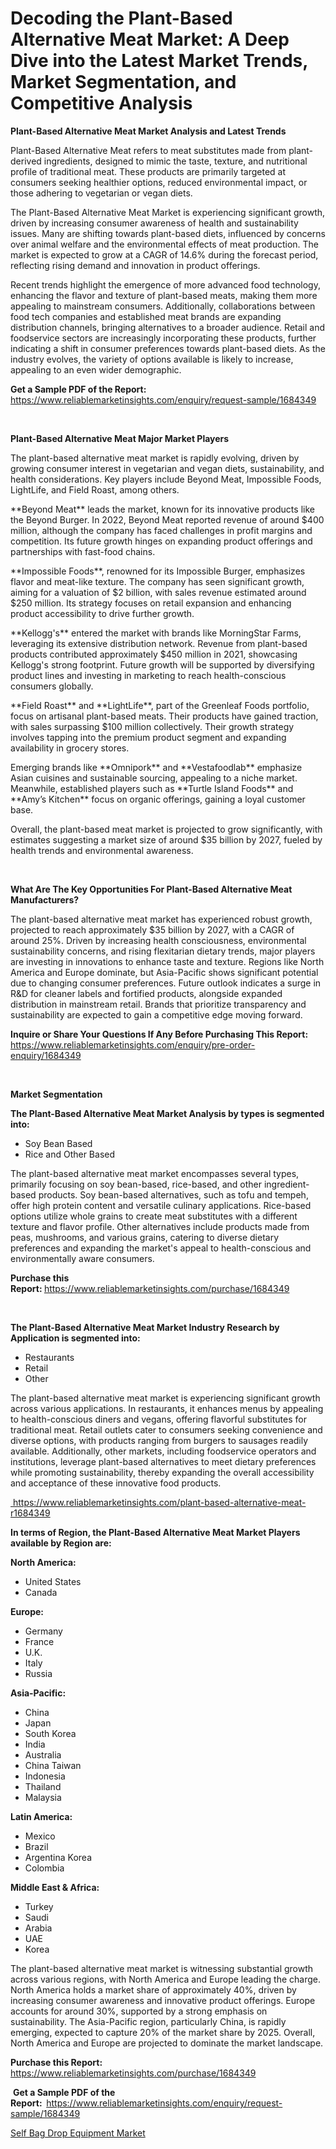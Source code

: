 <p><h1>Decoding the Plant-Based Alternative Meat Market: A Deep Dive into the Latest Market Trends, Market Segmentation, and Competitive Analysis</h1></p><p><strong>Plant-Based Alternative Meat Market Analysis and Latest Trends</strong></p>
<p><p>Plant-Based Alternative Meat refers to meat substitutes made from plant-derived ingredients, designed to mimic the taste, texture, and nutritional profile of traditional meat. These products are primarily targeted at consumers seeking healthier options, reduced environmental impact, or those adhering to vegetarian or vegan diets. </p><p>The Plant-Based Alternative Meat Market is experiencing significant growth, driven by increasing consumer awareness of health and sustainability issues. Many are shifting towards plant-based diets, influenced by concerns over animal welfare and the environmental effects of meat production. The market is expected to grow at a CAGR of 14.6% during the forecast period, reflecting rising demand and innovation in product offerings. </p><p>Recent trends highlight the emergence of more advanced food technology, enhancing the flavor and texture of plant-based meats, making them more appealing to mainstream consumers. Additionally, collaborations between food tech companies and established meat brands are expanding distribution channels, bringing alternatives to a broader audience. Retail and foodservice sectors are increasingly incorporating these products, further indicating a shift in consumer preferences towards plant-based diets. As the industry evolves, the variety of options available is likely to increase, appealing to an even wider demographic.</p></p>
<p><strong>Get a Sample PDF of the Report:&nbsp;</strong> <a href="https://www.reliablemarketinsights.com/enquiry/request-sample/1684349?utm_campaign=3040&utm_medium=2&utm_source=Github&utm_content=ia&utm_term=26032025&utm_id=plant-based-alternative-meat">https://www.reliablemarketinsights.com/enquiry/request-sample/1684349</a></p>
<p>&nbsp;</p>
<p><strong>Plant-Based Alternative Meat Major Market Players</strong></p>
<p><p>The plant-based alternative meat market is rapidly evolving, driven by growing consumer interest in vegetarian and vegan diets, sustainability, and health considerations. Key players include Beyond Meat, Impossible Foods, LightLife, and Field Roast, among others.</p><p>**Beyond Meat** leads the market, known for its innovative products like the Beyond Burger. In 2022, Beyond Meat reported revenue of around $400 million, although the company has faced challenges in profit margins and competition. Its future growth hinges on expanding product offerings and partnerships with fast-food chains.</p><p>**Impossible Foods**, renowned for its Impossible Burger, emphasizes flavor and meat-like texture. The company has seen significant growth, aiming for a valuation of $2 billion, with sales revenue estimated around $250 million. Its strategy focuses on retail expansion and enhancing product accessibility to drive further growth.</p><p>**Kellogg's** entered the market with brands like MorningStar Farms, leveraging its extensive distribution network. Revenue from plant-based products contributed approximately $450 million in 2021, showcasing Kellogg's strong footprint. Future growth will be supported by diversifying product lines and investing in marketing to reach health-conscious consumers globally.</p><p>**Field Roast** and **LightLife**, part of the Greenleaf Foods portfolio, focus on artisanal plant-based meats. Their products have gained traction, with sales surpassing $100 million collectively. Their growth strategy involves tapping into the premium product segment and expanding availability in grocery stores.</p><p>Emerging brands like **Omnipork** and **Vestafoodlab** emphasize Asian cuisines and sustainable sourcing, appealing to a niche market. Meanwhile, established players such as **Turtle Island Foods** and **Amy’s Kitchen** focus on organic offerings, gaining a loyal customer base.</p><p>Overall, the plant-based meat market is projected to grow significantly, with estimates suggesting a market size of around $35 billion by 2027, fueled by health trends and environmental awareness.</p></p>
<p>&nbsp;</p>
<p><strong>What Are The Key Opportunities For Plant-Based Alternative Meat Manufacturers?</strong></p>
<p><p>The plant-based alternative meat market has experienced robust growth, projected to reach approximately $35 billion by 2027, with a CAGR of around 25%. Driven by increasing health consciousness, environmental sustainability concerns, and rising flexitarian dietary trends, major players are investing in innovations to enhance taste and texture. Regions like North America and Europe dominate, but Asia-Pacific shows significant potential due to changing consumer preferences. Future outlook indicates a surge in R&D for cleaner labels and fortified products, alongside expanded distribution in mainstream retail. Brands that prioritize transparency and sustainability are expected to gain a competitive edge moving forward.</p></p>
<p><strong>Inquire or Share Your Questions If Any Before Purchasing This Report:</strong> <a href="https://www.reliablemarketinsights.com/enquiry/pre-order-enquiry/1684349?utm_campaign=3040&utm_medium=2&utm_source=Github&utm_content=ia&utm_term=26032025&utm_id=plant-based-alternative-meat">https://www.reliablemarketinsights.com/enquiry/pre-order-enquiry/1684349</a></p>
<p>&nbsp;</p>
<p><strong>Market Segmentation</strong></p>
<p><strong>The Plant-Based Alternative Meat Market Analysis by types is segmented into:</strong></p>
<p><ul><li>Soy Bean Based</li><li>Rice and Other Based</li></ul></p>
<p><p>The plant-based alternative meat market encompasses several types, primarily focusing on soy bean-based, rice-based, and other ingredient-based products. Soy bean-based alternatives, such as tofu and tempeh, offer high protein content and versatile culinary applications. Rice-based options utilize whole grains to create meat substitutes with a different texture and flavor profile. Other alternatives include products made from peas, mushrooms, and various grains, catering to diverse dietary preferences and expanding the market's appeal to health-conscious and environmentally aware consumers.</p></p>
<p><strong>Purchase this Report:&nbsp;</strong><a href="https://www.reliablemarketinsights.com/purchase/1684349?utm_campaign=3040&utm_medium=2&utm_source=Github&utm_content=ia&utm_term=26032025&utm_id=plant-based-alternative-meat">https://www.reliablemarketinsights.com/purchase/1684349</a></p>
<p>&nbsp;</p>
<p><strong>The Plant-Based Alternative Meat Market Industry Research by Application is segmented into:</strong></p>
<p><ul><li>Restaurants</li><li>Retail</li><li>Other</li></ul></p>
<p><p>The plant-based alternative meat market is experiencing significant growth across various applications. In restaurants, it enhances menus by appealing to health-conscious diners and vegans, offering flavorful substitutes for traditional meat. Retail outlets cater to consumers seeking convenience and diverse options, with products ranging from burgers to sausages readily available. Additionally, other markets, including foodservice operators and institutions, leverage plant-based alternatives to meet dietary preferences while promoting sustainability, thereby expanding the overall accessibility and acceptance of these innovative food products.</p></p>
<p><a href="https://www.reliablemarketinsights.com/plant-based-alternative-meat-r1684349?utm_campaign=3040&utm_medium=2&utm_source=Github&utm_content=ia&utm_term=26032025&utm_id=plant-based-alternative-meat">&nbsp;https://www.reliablemarketinsights.com/plant-based-alternative-meat-r1684349</a></p>
<p><strong>In terms of Region, the Plant-Based Alternative Meat Market Players available by Region are:</strong></p>
<p>
    <p> <strong> North America: </strong>
        <ul>
            <li>United States</li>
            <li>Canada</li>
        </ul>
        </p> 
    <p> <strong> Europe: </strong>
        <ul>
            <li>Germany</li>
            <li>France</li>
            <li>U.K.</li>
            <li>Italy</li>
            <li>Russia</li>
        </ul>
        </p> 
    <p> <strong> Asia-Pacific: </strong>
        <ul>
            <li>China</li>
            <li>Japan</li>
            <li>South Korea</li>
            <li>India</li>
            <li>Australia</li>
            <li>China Taiwan</li>
            <li>Indonesia</li>
            <li>Thailand</li>
            <li>Malaysia</li>
        </ul>
        </p> 
    <p> <strong> Latin America: </strong>
        <ul>
            <li>Mexico</li>
            <li>Brazil</li>
            <li>Argentina Korea</li>
            <li>Colombia</li>
        </ul>
        </p> 
    <p> <strong> Middle East & Africa: </strong>
        <ul>
            <li>Turkey</li>
            <li>Saudi</li>
            <li>Arabia</li>
            <li>UAE</li>
            <li>Korea</li>
        </ul>
    </p>
    </p>
<p><p>The plant-based alternative meat market is witnessing substantial growth across various regions, with North America and Europe leading the charge. North America holds a market share of approximately 40%, driven by increasing consumer awareness and innovative product offerings. Europe accounts for around 30%, supported by a strong emphasis on sustainability. The Asia-Pacific region, particularly China, is rapidly emerging, expected to capture 20% of the market share by 2025. Overall, North America and Europe are projected to dominate the market landscape.</p></p>
<p><strong>Purchase this Report: </strong><a href="https://www.reliablemarketinsights.com/purchase/1684349?utm_campaign=3040&utm_medium=2&utm_source=Github&utm_content=ia&utm_term=26032025&utm_id=plant-based-alternative-meat">https://www.reliablemarketinsights.com/purchase/1684349</a></p>
<p>&nbsp;<strong>Get a Sample PDF of the Report:&nbsp;&nbsp;</strong><a href="https://www.reliablemarketinsights.com/enquiry/request-sample/1684349?utm_campaign=3040&utm_medium=2&utm_source=Github&utm_content=ia&utm_term=26032025&utm_id=plant-based-alternative-meat">https://www.reliablemarketinsights.com/enquiry/request-sample/1684349</a></p>
<p><strong></strong></p>
<p><p><a href="https://github.com/boysabotzoc/Market-Research-Report-List-1/blob/main/self-bag-drop-equipment-market.md?utm_campaign=3040&utm_medium=2&utm_source=Github&utm_content=ia&utm_term=26032025&utm_id=plant-based-alternative-meat">Self Bag Drop Equipment Market</a></p></p>